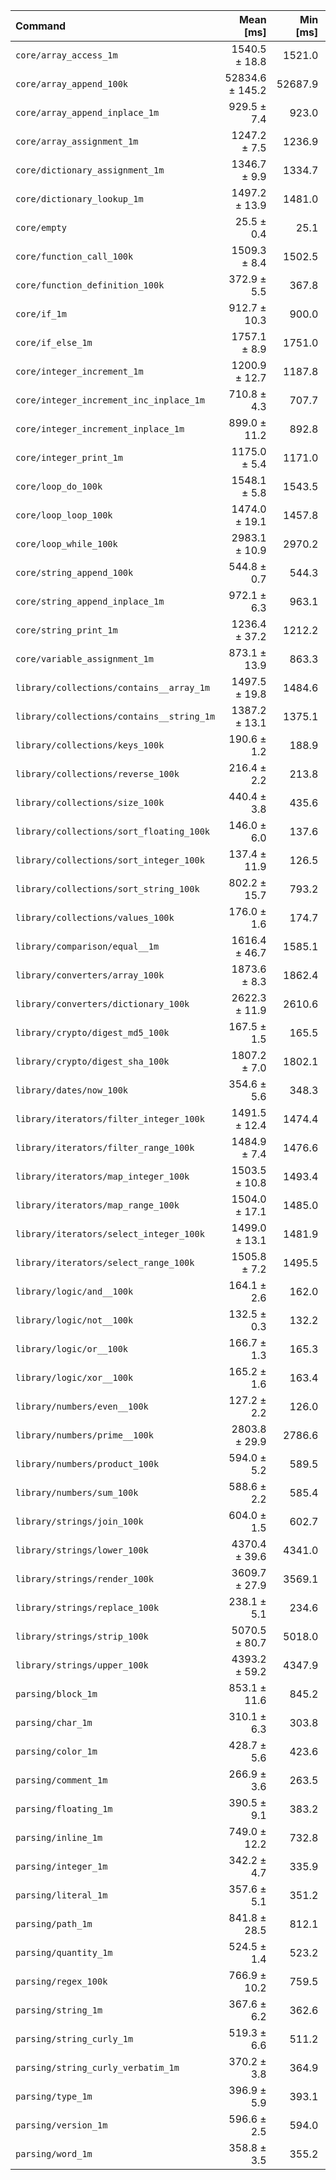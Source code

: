 | Command | Mean [ms] | Min [ms] | Max [ms] |
|:---|---:|---:|---:|
| `core/array_access_1m` | 1540.5 ± 18.8 | 1521.0 | 1563.4 | 60.35 ± 1.18 |
| `core/array_append_100k` | 52834.6 ± 145.2 | 52687.9 | 53033.5 | 2069.97 ± 32.19 |
| `core/array_append_inplace_1m` | 929.5 ± 7.4 | 923.0 | 936.5 | 36.41 ± 0.63 |
| `core/array_assignment_1m` | 1247.2 ± 7.5 | 1236.9 | 1255.0 | 48.86 ± 0.80 |
| `core/dictionary_assignment_1m` | 1346.7 ± 9.9 | 1334.7 | 1358.4 | 52.76 ± 0.90 |
| `core/dictionary_lookup_1m` | 1497.2 ± 13.9 | 1481.0 | 1514.3 | 58.66 ± 1.05 |
| `core/empty` | 25.5 ± 0.4 | 25.1 | 26.0 |
| `core/function_call_100k` | 1509.3 ± 8.4 | 1502.5 | 1520.5 | 59.13 ± 0.96 |
| `core/function_definition_100k` | 372.9 ± 5.5 | 367.8 | 380.4 | 14.61 ± 0.31 |
| `core/if_1m` | 912.7 ± 10.3 | 900.0 | 923.9 | 35.76 ± 0.68 |
| `core/if_else_1m` | 1757.1 ± 8.9 | 1751.0 | 1769.9 | 68.84 ± 1.11 |
| `core/integer_increment_1m` | 1200.9 ± 12.7 | 1187.8 | 1216.3 | 47.05 ± 0.87 |
| `core/integer_increment_inc_inplace_1m` | 710.8 ± 4.3 | 707.7 | 717.2 | 27.85 ± 0.46 |
| `core/integer_increment_inplace_1m` | 899.0 ± 11.2 | 892.8 | 915.7 | 35.22 ± 0.69 |
| `core/integer_print_1m` | 1175.0 ± 5.4 | 1171.0 | 1182.7 | 46.03 ± 0.74 |
| `core/loop_do_100k` | 1548.1 ± 5.8 | 1543.5 | 1556.7 | 60.65 ± 0.96 |
| `core/loop_loop_100k` | 1474.0 ± 19.1 | 1457.8 | 1499.2 | 57.75 ± 1.16 |
| `core/loop_while_100k` | 2983.1 ± 10.9 | 2970.2 | 2995.1 | 116.87 ± 1.84 |
| `core/string_append_100k` | 544.8 ± 0.7 | 544.3 | 545.8 | 21.35 ± 0.33 |
| `core/string_append_inplace_1m` | 972.1 ± 6.3 | 963.1 | 977.0 | 38.08 ± 0.63 |
| `core/string_print_1m` | 1236.4 ± 37.2 | 1212.2 | 1291.7 | 48.44 ± 1.63 |
| `core/variable_assignment_1m` | 873.1 ± 13.9 | 863.3 | 893.8 | 34.21 ± 0.76 |
| `library/collections/contains__array_1m` | 1497.5 ± 19.8 | 1484.6 | 1527.0 | 58.67 ± 1.19 |
| `library/collections/contains__string_1m` | 1387.2 ± 13.1 | 1375.1 | 1399.0 | 54.35 ± 0.98 |
| `library/collections/keys_100k` | 190.6 ± 1.2 | 188.9 | 191.8 | 7.47 ± 0.12 |
| `library/collections/reverse_100k` | 216.4 ± 2.2 | 213.8 | 219.1 | 8.48 ± 0.16 |
| `library/collections/size_100k` | 440.4 ± 3.8 | 435.6 | 444.1 | 17.25 ± 0.30 |
| `library/collections/sort_floating_100k` | 146.0 ± 6.0 | 137.6 | 151.5 | 5.72 ± 0.25 |
| `library/collections/sort_integer_100k` | 137.4 ± 11.9 | 126.5 | 147.9 | 5.38 ± 0.47 |
| `library/collections/sort_string_100k` | 802.2 ± 15.7 | 793.2 | 825.7 | 31.43 ± 0.78 |
| `library/collections/values_100k` | 176.0 ± 1.6 | 174.7 | 177.9 | 6.90 ± 0.12 |
| `library/comparison/equal__1m` | 1616.4 ± 46.7 | 1585.1 | 1685.9 | 63.33 ± 2.07 |
| `library/converters/array_100k` | 1873.6 ± 8.3 | 1862.4 | 1881.4 | 73.40 ± 1.17 |
| `library/converters/dictionary_100k` | 2622.3 ± 11.9 | 2610.6 | 2638.5 | 102.74 ± 1.64 |
| `library/crypto/digest_md5_100k` | 167.5 ± 1.5 | 165.5 | 168.8 | 6.56 ± 0.12 |
| `library/crypto/digest_sha_100k` | 1807.2 ± 7.0 | 1802.1 | 1817.4 | 70.80 ± 1.12 |
| `library/dates/now_100k` | 354.6 ± 5.6 | 348.3 | 359.4 | 13.89 ± 0.30 |
| `library/iterators/filter_integer_100k` | 1491.5 ± 12.4 | 1474.4 | 1503.8 | 58.43 ± 1.02 |
| `library/iterators/filter_range_100k` | 1484.9 ± 7.4 | 1476.6 | 1494.7 | 58.18 ± 0.94 |
| `library/iterators/map_integer_100k` | 1503.5 ± 10.8 | 1493.4 | 1514.4 | 58.91 ± 1.00 |
| `library/iterators/map_range_100k` | 1504.0 ± 17.1 | 1485.0 | 1523.2 | 58.92 ± 1.12 |
| `library/iterators/select_integer_100k` | 1499.0 ± 13.1 | 1481.9 | 1510.4 | 58.73 ± 1.03 |
| `library/iterators/select_range_100k` | 1505.8 ± 7.2 | 1495.5 | 1512.0 | 58.99 ± 0.95 |
| `library/logic/and__100k` | 164.1 ± 2.6 | 162.0 | 167.9 | 6.43 ± 0.14 |
| `library/logic/not__100k` | 132.5 ± 0.3 | 132.2 | 133.0 | 5.19 ± 0.08 |
| `library/logic/or__100k` | 166.7 ± 1.3 | 165.3 | 168.3 | 6.53 ± 0.11 |
| `library/logic/xor__100k` | 165.2 ± 1.6 | 163.4 | 167.1 | 6.47 ± 0.12 |
| `library/numbers/even__100k` | 127.2 ± 2.2 | 126.0 | 130.5 | 4.98 ± 0.11 |
| `library/numbers/prime__100k` | 2803.8 ± 29.9 | 2786.6 | 2848.5 | 109.85 ± 2.05 |
| `library/numbers/product_100k` | 594.0 ± 5.2 | 589.5 | 600.3 | 23.27 ± 0.41 |
| `library/numbers/sum_100k` | 588.6 ± 2.2 | 585.4 | 590.3 | 23.06 ± 0.36 |
| `library/strings/join_100k` | 604.0 ± 1.5 | 602.7 | 606.0 | 23.66 ± 0.37 |
| `library/strings/lower_100k` | 4370.4 ± 39.6 | 4341.0 | 4426.8 | 171.23 ± 3.05 |
| `library/strings/render_100k` | 3609.7 ± 27.9 | 3569.1 | 3630.7 | 141.42 ± 2.43 |
| `library/strings/replace_100k` | 238.1 ± 5.1 | 234.6 | 245.5 | 9.33 ± 0.25 |
| `library/strings/strip_100k` | 5070.5 ± 80.7 | 5018.0 | 5190.6 | 198.65 ± 4.39 |
| `library/strings/upper_100k` | 4393.2 ± 59.2 | 4347.9 | 4477.1 | 172.12 ± 3.51 |
| `parsing/block_1m` | 853.1 ± 11.6 | 845.2 | 870.4 | 33.42 ± 0.69 |
| `parsing/char_1m` | 310.1 ± 6.3 | 303.8 | 316.8 | 12.15 ± 0.31 |
| `parsing/color_1m` | 428.7 ± 5.6 | 423.6 | 433.6 | 16.80 ± 0.34 |
| `parsing/comment_1m` | 266.9 ± 3.6 | 263.5 | 270.8 | 10.45 ± 0.21 |
| `parsing/floating_1m` | 390.5 ± 9.1 | 383.2 | 403.4 | 15.30 ± 0.43 |
| `parsing/inline_1m` | 749.0 ± 12.2 | 732.8 | 761.0 | 29.35 ± 0.65 |
| `parsing/integer_1m` | 342.2 ± 4.7 | 335.9 | 347.0 | 13.41 ± 0.28 |
| `parsing/literal_1m` | 357.6 ± 5.1 | 351.2 | 363.7 | 14.01 ± 0.29 |
| `parsing/path_1m` | 841.8 ± 28.5 | 812.1 | 880.6 | 32.98 ± 1.22 |
| `parsing/quantity_1m` | 524.5 ± 1.4 | 523.2 | 526.5 | 20.55 ± 0.32 |
| `parsing/regex_100k` | 766.9 ± 10.2 | 759.5 | 781.6 | 30.05 ± 0.61 |
| `parsing/string_1m` | 367.6 ± 6.2 | 362.6 | 376.6 | 14.40 ± 0.33 |
| `parsing/string_curly_1m` | 519.3 ± 6.6 | 511.2 | 524.9 | 20.34 ± 0.40 |
| `parsing/string_curly_verbatim_1m` | 370.2 ± 3.8 | 364.9 | 373.6 | 14.51 ± 0.27 |
| `parsing/type_1m` | 396.9 ± 5.9 | 393.1 | 405.7 | 15.55 ± 0.33 |
| `parsing/version_1m` | 596.6 ± 2.5 | 594.0 | 599.6 | 23.37 ± 0.37 |
| `parsing/word_1m` | 358.8 ± 3.5 | 355.2 | 363.7 | 14.06 ± 0.26 |
